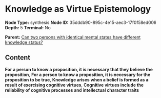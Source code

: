 # Knowledge as Virtue Epistemology

**Node Type:** synthesis
**Node ID:** 35dddb90-895c-4e15-aec3-17f0f58ed009
**Depth:** 5
**Terminal:** No

**Parent:** [Can two persons with identical mental states have different knowledge status?](can-two-persons-with-identical-mental-states-have-different-knowledge-status-antithesis-e01f8ed5-7f85-4d07-8f18-b07f243341c5.md)

## Content

**For a person to know a proposition, it is necessary that they believe the proposition**, **For a person to know a proposition, it is necessary for the proposition to be true**, **Knowledge arises when a belief is formed as a result of exercising cognitive virtues**, **Cognitive virtues include the reliability of cognitive processes and intellectual character traits**
